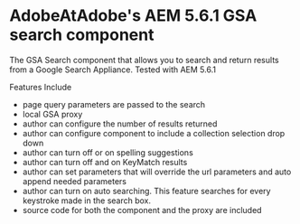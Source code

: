 # AdobeAtAdobe's AEM 5.6.1 GSA search component 

The GSA Search component that allows you to search and return results from a Google Search Appliance.
Tested with AEM 5.6.1

Features Include
- page query parameters are passed to the search
- local GSA proxy
- author can configure the number of results returned
- author can configure component to include a collection selection drop down
- author can turn off or on spelling suggestions
- author can turn off and on KeyMatch results
- author can set parameters that will override the url parameters and auto append needed parameters
- author can turn on auto searching. This feature searches for every keystroke made in the search box.
- source code for both the component and the proxy are included